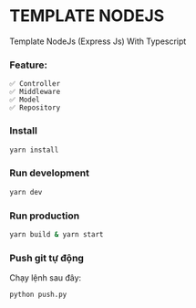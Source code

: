 # TEMPLATE NODEJS 
Template NodeJs (Express Js) With Typescript

### Feature:
    ✅ Controller
    ✅ Middleware
    ✅ Model
    ✅ Repository

### Install   
```bash
yarn install
```

### Run development
```bash
yarn dev
```

### Run production
```bash
yarn build & yarn start
```

### Push git tự động
Chạy lệnh sau đây:
```bash
python push.py
```